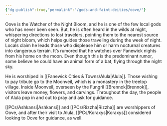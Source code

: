 ```yaml
---
{"dg-publish":true,"permalink":"/gods-and-faint-deities/oove/"}
---
```




Oove is the Watcher of the Night Bloom, and he is one of the few local gods who has never been seen. But, he is often heard in the wilds at night, whispering directions to lost travelers, pointing them to the nearest source of night bloom, which helps guides those traveling during the week of night. Locals claim he leads those who displease him or harm nocturnal creatures into dangerous terrain. It’s rumored that he watches over Fanewick nights from his home on the moon. Even though this is the predominant rumor, some believe he could have an animal form of a bat, flying through the night sky.

He is worshiped in [[Fanewick Cities & Towns/Alula\|Alula]]. Those wishing to pay tribute go to the Moonveil, which is a monastery in the treetop village.  Inside Moonveil, overseen by the Fungril [[Brennok\|Brennok]], visitors leave money, flowers, and carvings. Throughout the day, the people of Alula pop in and out to pray and ask for guidance.

[[PCs/Ashkansi\|Ashkansi]] and [[PCs/Rizzha\|Rizzha]] are worshippers of Oove, and after their visit to Alula, [[PCs/Koraxys\|Koraxys]] considered looking to Oove for guidance, as well.